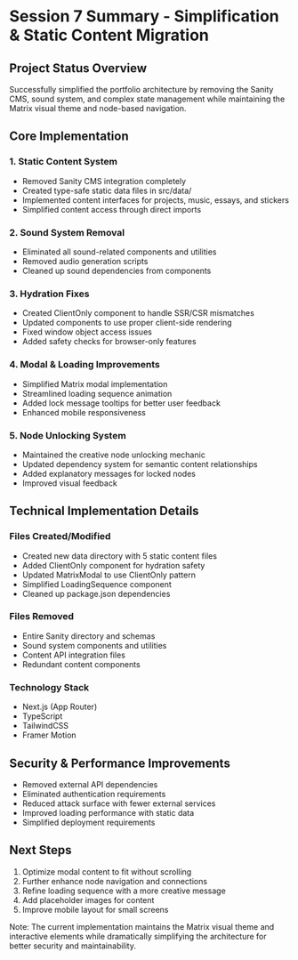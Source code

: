 # Session 7 Summary - Simplification & Static Content Migration

## Project Status Overview
Successfully simplified the portfolio architecture by removing the Sanity CMS, sound system, and complex state management while maintaining the Matrix visual theme and node-based navigation.

## Core Implementation

### 1. Static Content System
- Removed Sanity CMS integration completely
- Created type-safe static data files in src/data/
- Implemented content interfaces for projects, music, essays, and stickers
- Simplified content access through direct imports

### 2. Sound System Removal
- Eliminated all sound-related components and utilities
- Removed audio generation scripts
- Cleaned up sound dependencies from components

### 3. Hydration Fixes
- Created ClientOnly component to handle SSR/CSR mismatches
- Updated components to use proper client-side rendering
- Fixed window object access issues
- Added safety checks for browser-only features

### 4. Modal & Loading Improvements
- Simplified Matrix modal implementation
- Streamlined loading sequence animation
- Added lock message tooltips for better user feedback
- Enhanced mobile responsiveness

### 5. Node Unlocking System
- Maintained the creative node unlocking mechanic
- Updated dependency system for semantic content relationships
- Added explanatory messages for locked nodes
- Improved visual feedback

## Technical Implementation Details

### Files Created/Modified
- Created new data directory with 5 static content files
- Added ClientOnly component for hydration safety
- Updated MatrixModal to use ClientOnly pattern
- Simplified LoadingSequence component
- Cleaned up package.json dependencies

### Files Removed
- Entire Sanity directory and schemas
- Sound system components and utilities
- Content API integration files
- Redundant content components

### Technology Stack
- Next.js (App Router)
- TypeScript
- TailwindCSS
- Framer Motion

## Security & Performance Improvements
- Removed external API dependencies
- Eliminated authentication requirements
- Reduced attack surface with fewer external services
- Improved loading performance with static data
- Simplified deployment requirements

## Next Steps
1. Optimize modal content to fit without scrolling
2. Further enhance node navigation and connections
3. Refine loading sequence with a more creative message
4. Add placeholder images for content
5. Improve mobile layout for small screens

Note: The current implementation maintains the Matrix visual theme and interactive elements while dramatically simplifying the architecture for better security and maintainability.
